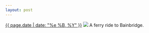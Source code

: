 ```yaml
---
layout: post
---
```


<p>
  <time><a href="/307">{{ page.date | date: "%e %B, %Y" }}</a></time>
  <a href="/307"><img src="{{ site.assets_url }}/307.jpg"/></a>
  <span>A ferry ride to Bainbridge.</span>
</p>
